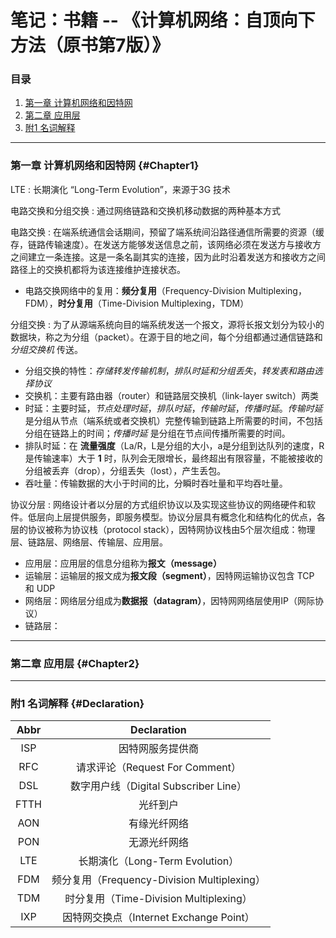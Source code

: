 # 笔记：书籍 -- 《计算机网络：自顶向下方法（原书第7版）》

### 目录
1. [第一章 计算机网络和因特网](#Chapter1)
2. [第二章 应用层](#Chapter2)
3. [附1 名词解释](#Declaration)

------  
### 第一章 计算机网络和因特网 {#Chapter1}

LTE
: 长期演化 “Long-Term Evolution”，来源于3G 技术

电路交换和分组交换
: 通过网络链路和交换机移动数据的两种基本方式

电路交换
: 在端系统通信会话期间，预留了端系统间沿路径通信所需要的资源（缓存，链路传输速度）。在发送方能够发送信息之前，该网络必须在发送方与接收方之间建立一条连接。这是一条名副其实的连接，因为此时沿着发送方和接收方之间路径上的交换机都将为该连接维护连接状态。  
- 电路交换网络中的复用：**频分复用**（Frequency-Division Multiplexing，FDM），**时分复用**（Time-Division Multiplexing，TDM）

分组交换
: 为了从源端系统向目的端系统发送一个报文，源将长报文划分为较小的数据块，称之为分组（packet）。在源于目的地之间，每个分组都通过通信链路和 *分组交换机* 传送。  
- 分组交换的特性：*存储转发传输机制*，*排队时延和分组丢失*，*转发表和路由选择协议*  
- 交换机：主要有路由器（router）和链路层交换机（link-layer switch）两类  
- 时延：主要时延，*节点处理时延*，*排队时延*，*传输时延*，*传播时延*。*传输时延* 是分组从节点（端系统或者交换机）完整传输到链路上所需要的时间，不包括分组在链路上的时间；*传播时延* 是分组在节点间传播所需要的时间。  
- 排队时延：在 **流量强度**（La/R，L是分组的大小，a是分组到达队列的速度，R是传输速率）大于 **1** 时，队列会无限增长，最终超出有限容量，不能被接收的分组被丢弃（drop），分组丢失（lost），产生丢包。  
- 吞吐量：传输数据的大小于时间的比，分瞬时吞吐量和平均吞吐量。

协议分层
: 网络设计者以分层的方式组织协议以及实现这些协议的网络硬件和软件。低层向上层提供服务，即服务模型。协议分层具有概念化和结构化的优点，各层的协议被称为协议栈（protocol stack），因特网协议栈由5个层次组成：物理层、链路层、网络层、传输层、应用层。  
- 应用层：应用层的信息分组称为**报文（message）**  
- 运输层：运输层的报文成为**报文段（segment）**，因特网运输协议包含 TCP 和 UDP  
- 网络层：网络层分组成为**数据报（datagram）**，因特网网络层使用IP（网际协议）  
- 链路层：





------  

### 第二章 应用层 {#Chapter2}


------  

### 附1 名词解释 {#Declaration}

| Abbr | Declaration |
| :---: | :---: |
| ISP | 因特网服务提供商 |
| RFC | 请求评论（Request For Comment） |
| DSL | 数字用户线（Digital Subscriber Line） |
| FTTH | 光纤到户 |
| AON | 有缘光纤网络 |
| PON | 无源光纤网络 |
| LTE | 长期演化（Long-Term Evolution） |
| FDM | 频分复用（Frequency-Division Multiplexing） |
| TDM | 时分复用（Time-Division Multiplexing） |
| IXP | 因特网交换点（Internet Exchange Point） |

